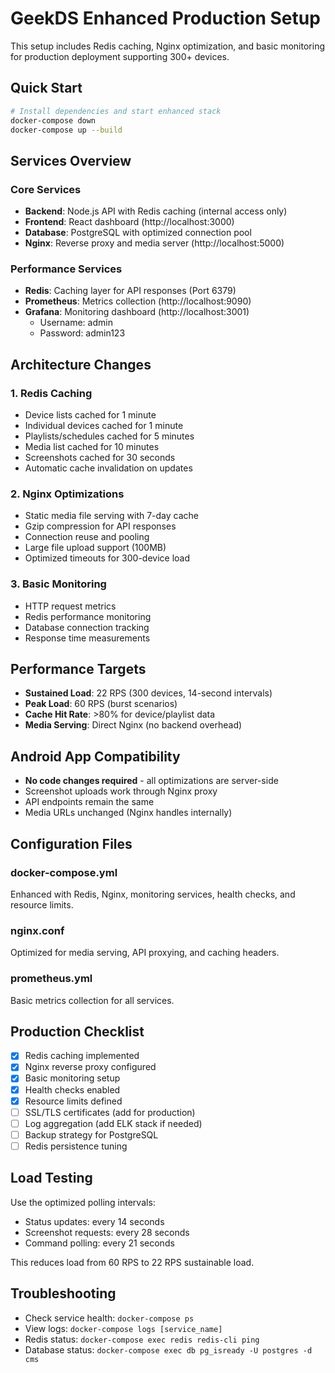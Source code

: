 # GeekDS Enhanced Production Setup

This setup includes Redis caching, Nginx optimization, and basic monitoring for production deployment supporting 300+ devices.

## Quick Start

```bash
# Install dependencies and start enhanced stack
docker-compose down
docker-compose up --build
```

## Services Overview

### Core Services
- **Backend**: Node.js API with Redis caching (internal access only)
- **Frontend**: React dashboard (http://localhost:3000)
- **Database**: PostgreSQL with optimized connection pool
- **Nginx**: Reverse proxy and media server (http://localhost:5000)

### Performance Services
- **Redis**: Caching layer for API responses (Port 6379)
- **Prometheus**: Metrics collection (http://localhost:9090)
- **Grafana**: Monitoring dashboard (http://localhost:3001)
  - Username: admin
  - Password: admin123

## Architecture Changes

### 1. Redis Caching
- Device lists cached for 1 minute
- Individual devices cached for 1 minute  
- Playlists/schedules cached for 5 minutes
- Media list cached for 10 minutes
- Screenshots cached for 30 seconds
- Automatic cache invalidation on updates

### 2. Nginx Optimizations
- Static media file serving with 7-day cache
- Gzip compression for API responses
- Connection reuse and pooling
- Large file upload support (100MB)
- Optimized timeouts for 300-device load

### 3. Basic Monitoring
- HTTP request metrics
- Redis performance monitoring
- Database connection tracking
- Response time measurements

## Performance Targets
- **Sustained Load**: 22 RPS (300 devices, 14-second intervals)
- **Peak Load**: 60 RPS (burst scenarios)
- **Cache Hit Rate**: >80% for device/playlist data
- **Media Serving**: Direct Nginx (no backend overhead)

## Android App Compatibility
- **No code changes required** - all optimizations are server-side
- Screenshot uploads work through Nginx proxy
- API endpoints remain the same
- Media URLs unchanged (Nginx handles internally)

## Configuration Files

### docker-compose.yml
Enhanced with Redis, Nginx, monitoring services, health checks, and resource limits.

### nginx.conf  
Optimized for media serving, API proxying, and caching headers.

### prometheus.yml
Basic metrics collection for all services.

## Production Checklist
- [x] Redis caching implemented
- [x] Nginx reverse proxy configured  
- [x] Basic monitoring setup
- [x] Health checks enabled
- [x] Resource limits defined
- [ ] SSL/TLS certificates (add for production)
- [ ] Log aggregation (add ELK stack if needed)
- [ ] Backup strategy for PostgreSQL
- [ ] Redis persistence tuning

## Load Testing
Use the optimized polling intervals:
- Status updates: every 14 seconds
- Screenshot requests: every 28 seconds  
- Command polling: every 21 seconds

This reduces load from 60 RPS to 22 RPS sustainable load.

## Troubleshooting
- Check service health: `docker-compose ps`
- View logs: `docker-compose logs [service_name]`
- Redis status: `docker-compose exec redis redis-cli ping`
- Database status: `docker-compose exec db pg_isready -U postgres -d cms`
